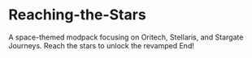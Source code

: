 # Reaching-the-Stars
A space-themed modpack focusing on Oritech, Stellaris, and Stargate Journeys. Reach the stars to unlock the revamped End!
